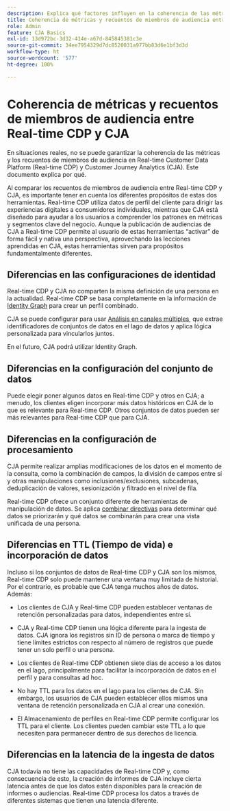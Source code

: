 ```yaml
---
description: Explica qué factores influyen en la coherencia de las métricas y los recuentos de pertenencia a audiencias entre Real-time Customer Data Platform (Real-time CDP) y CJA.
title: Coherencia de métricas y recuentos de miembros de audiencia entre Real-time CDP y CJA
role: Admin
feature: CJA Basics
exl-id: 13d972bc-3d32-414e-a67d-845845381c3e
source-git-commit: 34ee7954329d7dc8520031a977bb83d6e1bf3d3d
workflow-type: ht
source-wordcount: '577'
ht-degree: 100%

---
```



# Coherencia de métricas y recuentos de miembros de audiencia entre Real-time CDP y CJA

En situaciones reales, no se puede garantizar la coherencia de las métricas y los recuentos de miembros de audiencia en Real-time Customer Data Platform (Real-time CDP) y Customer Journey Analytics (CJA). Este documento explica por qué.

Al comparar los recuentos de miembros de audiencia entre Real-time CDP y CJA, es importante tener en cuenta los diferentes propósitos de estas dos herramientas. Real-time CDP utiliza datos de perfil del cliente para dirigir las experiencias digitales a consumidores individuales, mientras que CJA está diseñado para ayudar a los usuarios a comprender los patrones en métricas y segmentos clave del negocio. Aunque la publicación de audiencias de CJA a Real-time CDP permite al usuario de estas herramientas “activar” de forma fácil y nativa una perspectiva, aprovechando las lecciones aprendidas en CJA, estas herramientas sirven para propósitos fundamentalmente diferentes.

## Diferencias en las configuraciones de identidad

Real-time CDP y CJA no comparten la misma definición de una persona en la actualidad. Real-time CDP se basa completamente en la información de [Identity Graph](https://experienceleague.adobe.com/docs/platform-learn/tutorials/identifies/understanding-identity-and-identity-graphs.html?lang=es) para crear un perfil combinado.

CJA se puede configurar para usar [Análisis en canales múltiples](/help/cca/overview.md), que extrae identificadores de conjuntos de datos en el lago de datos y aplica lógica personalizada para vincularlos juntos.

En el futuro, CJA podrá utilizar Identity Graph.

## Diferencias en la configuración del conjunto de datos

Puede elegir poner algunos datos en Real-time CDP y otros en CJA; a menudo, los clientes eligen incorporar más datos históricos en CJA de lo que es relevante para Real-time CDP. Otros conjuntos de datos pueden ser más relevantes para Real-time CDP que para CJA.

## Diferencias en la configuración de procesamiento

CJA permite realizar amplias modificaciones de los datos en el momento de la consulta, como la combinación de campos, la división de campos entre sí y otras manipulaciones como inclusiones/exclusiones, subcadenas, deduplicación de valores, sesionización y filtrado en el nivel de fila.

Real-time CDP ofrece un conjunto diferente de herramientas de manipulación de datos. Se aplica [combinar directivas](https://experienceleague.adobe.com/docs/experience-platform/profile/merge-policies/overview.html?lang=es) para determinar qué datos se priorizarán y qué datos se combinarán para crear una vista unificada de una persona.

## Diferencias en TTL (Tiempo de vida) e incorporación de datos

Incluso si los conjuntos de datos de Real-time CDP y CJA son los mismos, Real-time CDP solo puede mantener una ventana muy limitada de historial. Por el contrario, es probable que CJA tenga muchos años de datos. Además:

* Los clientes de CJA y Real-time CDP pueden establecer ventanas de retención personalizadas para datos, independientes entre sí.

* CJA y Real-time CDP tienen una lógica diferente para la ingesta de datos. CJA ignora los registros sin ID de persona o marca de tiempo y tiene límites estrictos con respecto al número de registros que puede tener un solo perfil o una persona.

* Los clientes de Real-time CDP obtienen siete días de acceso a los datos en el lago, principalmente para facilitar la incorporación de datos en el perfil y para consultas ad hoc.

* No hay TTL para los datos en el lago para los clientes de CJA. Sin embargo, los usuarios de CJA pueden establecer ellos mismos una ventana de retención personalizada en CJA al crear una conexión.

* El Almacenamiento de perfiles en Real-time CDP permite configurar los TTL para el cliente. Los clientes pueden cambiar este TTL a lo que necesiten para permanecer dentro de sus derechos de licencia.

## Diferencias en la latencia de la ingesta de datos

CJA todavía no tiene las capacidades de Real-time CDP y, como consecuencia de esto, la creación de informes de CJA incluye cierta latencia antes de que los datos estén disponibles para la creación de informes o audiencias. Real-time CDP procesa los datos a través de diferentes sistemas que tienen una latencia diferente.

